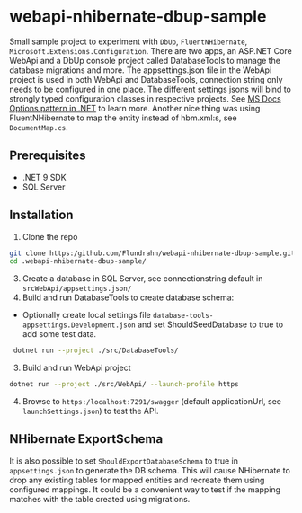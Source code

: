 # webapi-nhibernate-dbup-sample

Small sample project to experiment with `DbUp`, `FluentNHibernate`, `Microsoft.Extensions.Configuration`.
There are two apps, an ASP.NET Core WebApi and a DbUp console project called DatabaseTools to manage the database migrations and more.
The appsettings.json file in the WebApi project is used in both WebApi and DatabaseTools, connection string only needs to be configured in one place.
The different settings jsons will bind to strongly typed configuration classes in respective projects. See [MS Docs Options pattern in .NET](https://learn.microsoft.com/en-us/dotnet/core/extensions/options) to learn more.
Another nice thing was using FluentNHibernate to map the entity instead of hbm.xml:s, see `DocumentMap.cs`.

## Prerequisites

- .NET 9 SDK
- SQL Server

## Installation

1. Clone the repo

```sh
git clone https:/github.com/Flundrahn/webapi-nhibernate-dbup-sample.git
cd .webapi-nhibernate-dbup-sample/
```

3. Create a database in SQL Server, see connectionstring default in `srcWebApi/appsettings.json/`
4. Build and run DatabaseTools to create database schema:

- Optionally create local settings file `database-tools-appsettings.Development.json` and set ShouldSeedDatabase to true to add some test data.

```sh
 dotnet run --project ./src/DatabaseTools/
```

3. Build and run WebApi project

```sh
dotnet run --project ./src/WebApi/ --launch-profile https
```

4. Browse to `https:/localhost:7291/swagger` (default applicationUrl, see `launchSettings.json`) to test the API.

## NHibernate ExportSchema

It is also possible to set `ShouldExportDatabaseSchema` to true in `appsettings.json` to generate the DB schema.
This will cause NHibernate to drop any existing tables for mapped entities and recreate them using configured mappings.
It could be a convenient way to test if the mapping matches with the table created using migrations.
